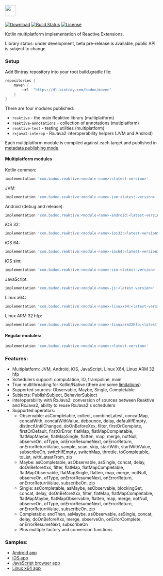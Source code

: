 # <img src="https://raw.githubusercontent.com/badoo/Reaktive/master/assets/logo_reaktive.png" height="36">

[![Download](https://api.bintray.com/packages/badoo/maven/reaktive/images/download.svg)](https://bintray.com/badoo/maven/reaktive/_latestVersion)
[![Build Status](https://travis-ci.org/badoo/Reaktive.svg?branch=master)](https://travis-ci.org/badoo/Reaktive)
[![License](https://img.shields.io/badge/License-Apache/2.0-blue.svg)](https://github.com/badoo/Reaktive/blob/master/LICENSE)

Kotlin multiplatform implementation of Reactive Extensions.

Library status: under development, beta pre-release is available, public API is subject to change

### Setup
Add Bintray repository into your root build.gradle file:
```groovy
repositories {
    maven {
        url  "https://dl.bintray.com/badoo/maven"
    }
}
```

There are four modules published:
- `reaktive` - the main Reaktive library (multiplatform)
- `reaktive-annotations` - collection of annotations (mutiplatform)
- `reaktive-test` - testing utilities (multiplatform)
- `rxjava2-interop` - RxJava2 interoperability helpers (JVM and Android)

Each multiplatform module is compiled against each target and published in
[metadata publishing mode](https://kotlinlang.org/docs/reference/building-mpp-with-gradle.html#experimental-metadata-publishing-mode). 

#### Multiplatform modules

Kotlin common:
```groovy
implementation 'com.badoo.reaktive:<module-name>:<latest-version>'
```
JVM:
```groovy
implementation 'com.badoo.reaktive:<module-name>-jvm:<latest-version>'
```
Android (debug and release):
```groovy
implementation 'com.badoo.reaktive:<module-name>-android:<latest-version>'
```
iOS 32:
```groovy
implementation 'com.badoo.reaktive:<module-name>-ios32:<latest-version>'
```
iOS 64:
```groovy
implementation 'com.badoo.reaktive:<module-name>-ios64:<latest-version>'
```
iOS sim:
```groovy
implementation 'com.badoo.reaktive:<module-name>-sim:<latest-version>'
```
JavaScript:
```groovy
implementation 'com.badoo.reaktive:<module-name>-js:<latest-version>'
```
Linux x64:
```groovy
implementation 'com.badoo.reaktive:<module-name>-linuxx64:<latest-version>'
```
Linux ARM 32 hfp:
```groovy
implementation 'com.badoo.reaktive:<module-name>-linuxarm32hfp:<latest-version>'
```

#### Regular modules:
```groovy
implementation 'com.badoo.reaktive:<module-name>:<latest-version>'
```

### Features:
* Multiplatform: JVM, Android, iOS, JavaScript, Linux X64, Linux ARM 32 hfp
* Schedulers support: computation, IO, trampoline, main
* True multithreading for Kotlin/Native (there are some [limitations](https://kotlinlang.org/docs/reference/native/concurrency.html#object-transfer-and-freezing))
* Supported sources: Observable, Maybe, Single, Completable
* Subjects: PublishSubject, BehaviorSubject
* Interoperability with RxJava2: conversion of sources between Reaktive and RxJava2, ability to reuse RxJava2's schedulers
* Supported operators:
  * Observable: asCompletable, collect, combineLatest, concatMap, concatWith, concatWithValue, debounce, delay, defaultIfEmpty, distinctUntilChanged, doOnBeforeXxx, filter, firstOrComplete, firstOrDefault, firstOrError, flatMap, flatMapCompletable, flatMapMaybe, flatMapSingle, flatten, map, merge, notNull, observeOn, ofType, onErrorResumeNext, onErrorReturn, onErrorReturnValue, sample, scan, skip, startWith, startWithValue, subscribeOn, switchIfEmpty, switchMap, throttle, toCompletable, toList, withLatestFrom, zip
  * Maybe: asCompletable, asObservable, asSingle, concat, delay, doOnBeforeXxx, filter, flatMap, flatMapCompletable, flatMapObservable, flatMapSingle, flatten, map, merge, notNull, observeOn, ofType, onErrorResumeNext, onErrorReturn, onErrorReturnValue, subscribeOn, zip
  * Single: asCompletable, asMaybe, asObservable, blockingGet, concat, delay, doOnBeforeXxx, filter, flatMap, flatMapCompletable, flatMapMaybe, flatMapObservable, flatten, map, merge, notNull, observeOn, ofType, onErrorResumeNext, onErrorReturn, onErrorReturnValue, subscribeOn, zip
  * Completable: andThen, asMaybe, asObservable, asSingle, concat, delay, doOnBeforeXxx, merge, observeOn, onErrorComplete, onErrorResumeNext, subscribeOn
  * Plus multiple factory and conversion functions

### Samples:
* [Android app](https://github.com/badoo/Reaktive/tree/master/sample-android-app)
* [iOS app](https://github.com/badoo/Reaktive/tree/master/sample-ios-app)
* [JavaScript browser app](https://github.com/badoo/Reaktive/tree/master/sample-js-browser-app)
* [Linux x64 app](https://github.com/badoo/Reaktive/tree/master/sample-linuxx64-app)
